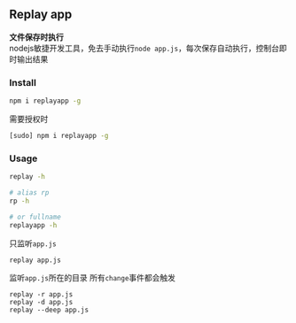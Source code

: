 Replay app
---
**文件保存时执行**  
nodejs敏捷开发工具，免去手动执行``node app.js``，每次保存自动执行，控制台即时输出结果


### Install
```sh
npm i replayapp -g
```
需要授权时
```sh
[sudo] npm i replayapp -g
```

### Usage
```sh
replay -h

# alias rp
rp -h

# or fullname
replayapp -h
```

只监听``app.js``
```sh
replay app.js
```
监听``app.js``所在的目录 所有``change``事件都会触发
```
replay -r app.js
replay -d app.js
replay --deep app.js
```